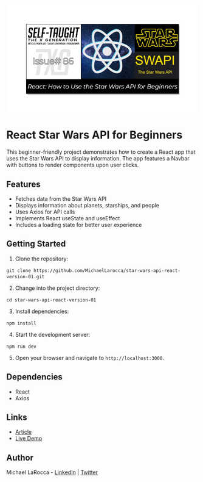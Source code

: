 ![TXG-86](https://github.com/MichaelLarocca/blog-michael-jude-larocca/blob/main/posts/2023/05-23/img/05-04-2023/TXG-86.png?raw=true)

# React Star Wars API for Beginners

This beginner-friendly project demonstrates how to create a React app that uses the Star Wars API to display information. The app features a Navbar with buttons to render components upon user clicks.

## Features

- Fetches data from the Star Wars API
- Displays information about planets, starships, and people
- Uses Axios for API calls
- Implements React useState and useEffect
- Includes a loading state for better user experience

## Getting Started

1. Clone the repository:

```
git clone https://github.com/MichaelLarocca/star-wars-api-react-version-01.git
```

2. Change into the project directory:

```
cd star-wars-api-react-version-01
```

3. Install dependencies:

```
npm install
```

4. Start the development server:

```
npm run dev
```

5. Open your browser and navigate to `http://localhost:3000`.

## Dependencies

- React
- Axios

## Links

- [Article](https://selftaughttxg.com/2023/05-23/react-how-to-use-the-star-wars-api-for-beginners/)
- [Live Demo](https://star-wars-api-react-version-01.netlify.app/)

## Author

Michael LaRocca - [LinkedIn](https://www.linkedin.com/in/michaeljudelarocca/) | [Twitter](https://twitter.com/MikeJudeLarocca)
